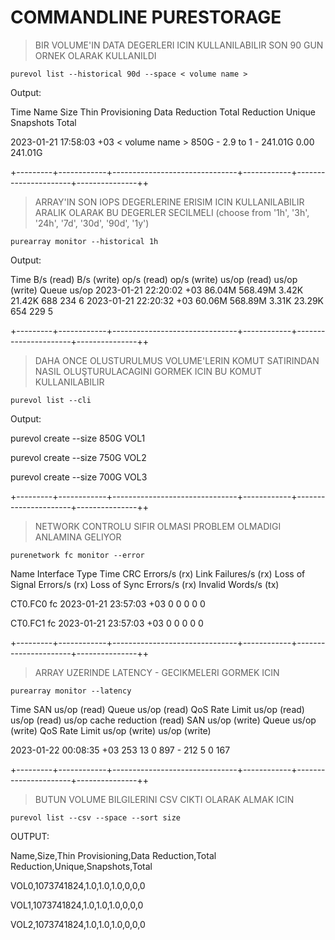 # COMMANDLINE PURESTORAGE 


> BIR VOLUME'IN DATA DEGERLERI ICIN KULLANILABILIR SON 90 GUN ORNEK OLARAK KULLANILDI 
```
purevol list --historical 90d --space < volume name >
```

Output:

Time                     Name             Size  Thin Provisioning  Data Reduction  Total Reduction  Unique   Snapshots  Total

2023-01-21 17:58:03 +03  < volume name >  850G  -                  2.9 to 1          -                241.01G  0.00       241.01G


+---------+------------+-------------------------------+------------+----------------------+---------------++

> ARRAY'IN SON IOPS DEGERLERINE ERISIM ICIN KULLANILABILIR ARALIK OLARAK BU DEGERLER SECILMELI (choose from '1h', '3h', '24h', '7d', '30d', '90d', '1y')
```
purearray monitor --historical 1h
```

Output:

Time                     B/s (read)  B/s (write)  op/s (read)  op/s (write)  us/op (read)  us/op (write)  Queue us/op
2023-01-21 22:20:02 +03  86.04M      568.49M      3.42K        21.42K        688           234            6
2023-01-21 22:20:32 +03  60.06M      568.89M      3.31K        23.29K        654           229            5



+---------+------------+-------------------------------+------------+----------------------+---------------++

> DAHA ONCE OLUSTURULMUS VOLUME'LERIN KOMUT SATIRINDAN NASIL OLUŞTURULACAGINI GORMEK ICIN BU KOMUT KULLANILABILIR
```
purevol list --cli
```

Output:

purevol create --size 850G VOL1

purevol create --size 750G VOL2

purevol create --size 700G VOL3


+---------+------------+-------------------------------+------------+----------------------+---------------++


>  NETWORK CONTROLU SIFIR OLMASI PROBLEM OLMADIGI ANLAMINA GELIYOR
```
purenetwork fc monitor --error
```

Name     Interface Type  Time                     CRC Errors/s (rx)  Link Failures/s (rx)  Loss of Signal Errors/s (rx)  Loss of Sync Errors/s (rx)  Invalid Words/s (tx)

CT0.FC0  fc              2023-01-21 23:57:03 +03  0                  0                     0                             0                           0

CT0.FC1  fc              2023-01-21 23:57:03 +03  0                  0                     0                             0                           0




+---------+------------+-------------------------------+------------+----------------------+---------------++

> ARRAY UZERINDE LATENCY - GECIKMELERI GORMEK ICIN

```
purearray monitor --latency
```

Time                     SAN us/op (read)  Queue us/op (read)  QoS Rate Limit us/op (read)  us/op (read)  us/op cache reduction (read)  SAN us/op (write)  Queue us/op (write)  QoS Rate Limit us/op (write)  us/op (write)

2023-01-22 00:08:35 +03  253               13                  0                            897           -                             212                5                    0                             167



+---------+------------+-------------------------------+------------+----------------------+---------------++


> BUTUN VOLUME BILGILERINI CSV CIKTI OLARAK ALMAK ICIN 

```
purevol list --csv --space --sort size
```

OUTPUT:

Name,Size,Thin Provisioning,Data Reduction,Total Reduction,Unique,Snapshots,Total

VOL0,1073741824,1.0,1.0,1.0,0,0,0

VOL1,1073741824,1.0,1.0,1.0,0,0,0

VOL2,1073741824,1.0,1.0,1.0,0,0,0



